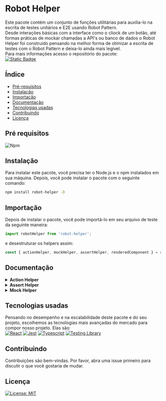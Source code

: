 # Robot Helper
Este pacote contém um conjunto de funções utilitárias para auxilia-lo na escrita de testes unitários e E2E usando Robot Pattern.<br>
Desde interações básicas com a interface como o cliock de um botão, até formas práticas de mockar chamadas a API's ou banco de dados o Robot Helper foi construido pensando na melhor forma de otimizar a escrita de testes com o Robot Pattern e deixa-lo ainda mais legível.<br>
Para mais informações acesso o repositório do pacote:<br>
[![Static Badge](https://img.shields.io/badge/Robot-Helper-%23181717?logo=github&link=https%3A%2F%2Fgithub.com%2FSaMatheus%2Frobot-helper)](https://github.com/SaMatheus/robot-helper)


## Índice
- [Pré-requisitos](#pré-requisitos)
- [Instalação](#instalação)
- [Importação](#importação)
- [Documentação](#documentação)
- [Tecnologias usadas](#tecnologias-usadas)
- [Contribuindo](#contribuindo)
- [Licença](#licença)

## Pré requisitos
![Npm](https://img.shields.io/badge/npm-version%2010-%23CB3837?logo=npm&link=https%3A%2F%2Fgithub.com%2FSaMatheus%2Frobot-helper)
<br>

## Instalação
Para instalar este pacote, você precisa ter o Node.js e o npm instalados em sua máquina. Depois, você pode instalar o pacote com o seguinte comando:
```bash
npm install robot-helper -D
```

## Importação
Depois de instalar o pacote, você pode importá-lo em seu arquivo de teste da seguinte maneira:
```javascript
import robotHelper from 'robot-helper';
```
e desestruturar os helpers assim:
```javascript
const { actionHelper, mockHelper, assertHelper, renderedComponent } = robotHelper;
```

## Documentação
<details>
<summary><b>Action Helper</b></summary>
<br>
Este módulo exporta um objeto `actionHelper` que contém métodos para interagir com elementos da interface do usuário em testes.

#### Métodos

##### `triggerEvent()`

Este método procura um elemento na tela pelo texto e dispara um evento. Se nenhum evento for especificado, um clique será disparado. Ele lança um erro se o elemento não for encontrado ou se o evento não existir em `fireEvent`.

##### `fillFormField()`

Este método procura um campo de entrada (input) pelo texto do placeholder e preenche com o valor fornecido. Ele lança um erro se o campo não for encontrado ou se não for uma instância de `HTMLInputElement`.

##### `clickButton()`

Este método procura um botão pelo texto e dispara um evento de clique. Ele lança um erro se o botão não for encontrado.

#### Uso

```typescript
import robotHelper from 'robotHelper';

const { actionHelper } = robotHelper;

// Para disparar um evento de clique em um elemento
await actionHelper.triggerEvent('Texto do Elemento');

// Para preencher um campo de entrada
await actionHelper.fillFormField('Texto do Placeholder', 'Valor');

// Para clicar em um botão
await actionHelper.clickButton('Texto do Botão');
```
</details>
<details>
<summary><b>Assert Helper</b></summary>
<br>
Este módulo exporta um objeto `assertHelper` que contém métodos para realizar várias verificações em testes.

#### Métodos

##### `checkIf()`

Este método recebe dois valores, um `matcher` e um `modifier` opcional. Ele usa o `matcher` para comparar os dois valores e o `modifier` para modificar o comportamento da comparação. Por exemplo, se o `modifier` for 'not', a comparação será invertida.

##### `asyncCheckIf`

Este método é semelhante ao `checkIf`, mas é assíncrono. Ele é útil para comparações que envolvem operações assíncronas.

##### `checkArray()`

Este método realiza uma operação em um array e verifica se o resultado é igual ao valor fornecido. A operação pode ser 'contains' para verificar se o array contém um valor, ou 'length' para verificar o comprimento do array.

##### `checkObject()`

Este método realiza uma operação em um objeto e verifica se o resultado é igual ao valor fornecido. A operação pode ser 'hasProperty' para verificar se o objeto tem uma propriedade, ou 'keys' para verificar as chaves do objeto.

##### `verifyElementPresence()`

Este método verifica se um elemento com o texto fornecido está presente na tela.

##### `verifyElementAbsence()`

Este método verifica se um elemento com o texto fornecido não está presente na tela.

#### Uso

```typescript
import robotHelper from 'robotHelper';

const { assertHelper } = robotHelper;

// Para verificar se dois valores são iguais
assertHelper.checkIf(received, expected, 'toEqual');

// Para verificar se um array contém um valor
assertHelper.checkArray(array, 'contains', value);

// Para verificar se um objeto tem uma propriedade
assertHelper.checkObject(object, 'hasProperty', propertyName);

// Para verificar a presença de um elemento
await assertHelper.verifyElementPresence('Texto do Elemento');

// Para verificar a ausência de um elemento
await assertHelper.verifyElementAbsence('Texto do Elemento');
```
</details>
<details>
<summary><b>Mock Helper</b></summary>
<br>
Este módulo exporta um objeto `mockHelper` que contém métodos para simular chamadas de fetch em testes.

#### Métodos

##### `fetchSuccess()`

Este método simula uma chamada de fetch bem-sucedida com os dados fornecidos e um tempo limite opcional. Ele substitui `global.fetch` por uma função que retorna uma promessa que resolve para um objeto de resposta com os dados fornecidos e um status de 200.

##### `fetchFailure()`

Este método simula uma chamada de fetch que falha com o erro fornecido e um tempo limite opcional. Ele substitui `global.fetch` por uma função que retorna uma promessa que rejeita com o erro fornecido.

##### `fetchWithStatus()`

Este método simula uma chamada de fetch com os dados fornecidos, um status de resposta e um tempo limite opcional. Ele substitui `global.fetch` por uma função que retorna uma promessa que resolve para um objeto de resposta com os dados fornecidos e o status fornecido.

##### `clearFetchMock()`

Este método limpa o mock de fetch, substituindo `global.fetch` por uma função vazia.

#### Uso

```typescript
import robotHelper from 'robotHelper';

const { mockHelper } = robotHelper;

// Para simular uma chamada de fetch bem-sucedida
mockHelper.fetchSuccess({ key: 'value' });

// Para simular uma chamada de fetch que falha
mockHelper.fetchFailure(new Error('Network error'));

// Para simular uma chamada de fetch com um status específico
mockHelper.fetchWithStatus({ key: 'value' }, 404);

// Para limpar o mock de fetch
mockHelper.clearFetchMock();
```
</details>

## Tecnologias usadas
Pensando no desempenho e na escalabilidade deste pacote e do seu projeto, escolhemos as tecnologias mais avançadas 
do mercado para compor nosso projeto. Elas são:
<br>
[![React](https://img.shields.io/badge/React-20232A?style=for-the-badge&logo=react&logoColor=61DAFB)](https://react.dev/)
[![Jest](https://img.shields.io/badge/Jest-323330?style=for-the-badge&logo=Jest&logoColor=white)](https://jestjs.io/pt-BR/)
[![Typescript](https://img.shields.io/badge/TypeScript-007ACC?style=for-the-badge&logo=typescript&logoColor=white)](https://www.typescriptlang.org/pt/)
[![Testing Library](https://img.shields.io/badge/testing%20library-323330?style=for-the-badge&logo=testing-library&logoColor=red)](https://testing-library.com/)

## Contribuindo
Contribuições são bem-vindas. Por favor, abra uma issue primeiro para discutir o que você gostaria de mudar.

## Licença
[![License: MIT](https://img.shields.io/badge/License-MIT-yellow.svg)](https://choosealicense.com/licenses/mit/)
